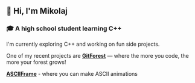## 👋 Hi, I'm Mikolaj

### 🎓 A high school student learning C++

I'm currently exploring C++ and working on fun side projects.

One of my recent projects are **[GitForest](https://github.com/tmikolaj/GitForest)** — where the more you code, the more your forest grows!

**[ASCIIFrame](https://github.com/tmikolaj/ASCIIFrame)** - where you can make ASCII animations